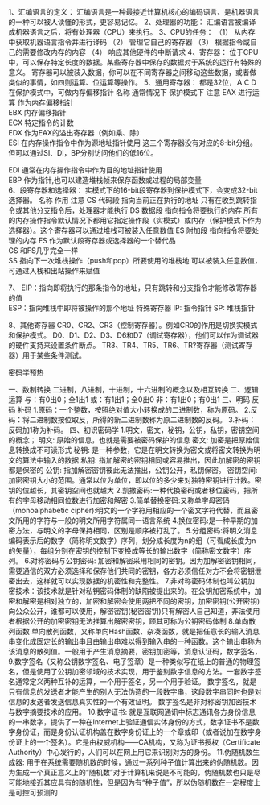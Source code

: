 1、汇编语言的定义：
汇编语言是一种最接近计算机核心的编码语言、是机器语言的一种可以被人读懂的形式，更容易记忆。
2、处理器的功能：
汇编语言被编译成机器语言之后，将有处理器（CPU）来执行。
3、CPU的任务：
（1） 从内存中获取机器语言指令并进行译码
（2） 管理它自己的寄存器
（3） 根据指令或自己的需要修改内存的内容
（4） 响应其他硬件的中断请求
4、寄存器：
位于CPU中，可以保存特定长度的数据。某些寄存器中保存的数据对于系统的运行有特殊的意义。
寄存器可以被装入数据，你可以在不同寄存器之间移动这些数据，或者做类似的事情，如四则运算、位运算等操作。
5、通用寄存器：
都是32位，ＡＣＤ在保护模式中，可做内存偏移指针
名称	通常情况下	保护模式下	注意
EAX	进行运算	作为内存偏移指针	
EBX	内存偏移指针		
ECX	特定指令的计数		
EDX	作为EAX的溢出寄存器（例如乘、除）		
ESI	在内存操作指令中作为源地址指针使用		这三个寄存器没有对应的8-bit分组。但可以通过SI、DI，BP分别访问他们的低16位。

EDI	通常在内存操作指令中作为目的地址指针使用		
EBP	作为指针,也可以建造堆栈帧来保存函数或过程的局部变量		
6、段寄存器和选择器：
实模式下的16-bit段寄存器到保护模式下，会变成32-bit选择器。
名称	作用	注意
CS 代码段
	指向当前正在执行的地址	只有在收到跳转指令或其他分支指令后，处理器才能执行
DS 数据段
	指向指令将要执行的内存	所有的内存操作指令默认情况下都用它指定操作段（实模式）或内存（保护模式下作为选择器）。这个寄存器可以通过堆栈可被装入任意数值
ES 附加段
	指向指令将要处理的内存	
FS
	作为默认段寄存器或选择器的一个替代品	
GS
	和FS几乎完全一样	
SS
	指向下一次堆栈操作（push和pop）所要使用的堆栈地	可以被装入任意数值，可通过入栈和出站操作来赋值

7、
               EIP：指向即将执行的那条指令的地址，只有跳转和分支指令才能修改寄存器的值  
               ESP：指向堆栈中即将被操作的那个地址
特殊寄存器
               IP: 指令指针
               SP: 堆栈指针

8、其他寄存器
CR0、CR2、CR3（控制寄存器）。例如CR0的作用是切换实模式和保护模式。
D0、D1、D2、D3、D6和D7（调试寄存器），他们可以作为调试器的硬件支持来设置条件断点。
TR3、TR4、TR5、TR6、TR?寄存器（测试寄存器）用于某些条件测试。


密码学预热

一、数制转换
二进制，八进制，十进制，十六进制的概念以及相互转换
二、逻辑运算
与：有0出0；全1出1
或：有1出1；全0出0
非：有1出0；有0出1
三、明码 反码 补码 
1.原码：一个整数，按照绝对值大小转换成的二进制数，称为原码。
2.反码：将二进制数按位取反，所得的新二进制数称为原二进制数的反码。
3.补码：反码加1称为补码。
四、初识密码学
1.明文，密文，秘钥，公钥，私钥，密钥空间的概念；
明文: 原始的信息，也就是需要被密码保护的信息
密文: 加密是把原始信息转换成不可读形式
秘钥: 是一种参数，它是在明文转换为密文或将密文转换为明文的算法中输入的数据
私钥: 指加解密的密钥相同或容易推出，因此加解密的密钥都是保密的
公钥: 指加解密密钥彼此无法推出，公钥公开，私钥保密。 
密钥空间: 加密密钥大小的范围。通常以位为单位，即以位的多少来对独特密钥进行计数。密钥的位越长，其密钥空间也就越大
2.凯撒密码:一种代换密码或者移位密码，把所有的字母移动相同位数进行加密和解密
3.简单替换密码:又称单字母密码（monoalphabetic cipher):明文的一个字符用相应的一个密文字符代替，而且密文所用的字符与一般的明文所用字符属同一语言系统
4.换位密码:是一种早期的加密方法，与明文的字母保持相同，区别是顺序被打乱了。
5.分组密码:将明文消息编码表示后的数字（简称明文数字）序列，划分成长度为n的组（可看成长度为n的矢量），每组分别在密钥的控制下变换成等长的输出数字（简称密文数字）序列。
6.对称密码与公钥密码: 加密和解密采用相同的密钥。因为加解密密钥相同，需要通信的双方必须选择和保存他们共同的密钥，各方必须信任对方不会将密钥泄密出去，这样就可以实现数据的机密性和完整性。
7.非对称密码体制也叫公钥加密技术：该技术就是针对私钥密码体制的缺陷被提出来的。在公钥加密系统中，加密和解密是相对独立的，加密和解密会使用两把不同的密钥，加密密钥(公开密钥)向公众公开，谁都可以使用，解密密钥(秘密密钥)只有解密人自己知道，非法使用者根据公开的加密密钥无法推算出解密密钥，顾其可称为公钥密码体制
8.单向散列函数
单向散列函数，又称单向Hash函数、杂凑函数，就是把任意长的输入消息串变化成固定长的输出串且由输出串难以得到输入串的一种函数。这个输出串称为该消息的散列值。一般用于产生消息摘要，密钥加密等，消息认证码，数字签名，
9.数字签名（又称公钥数字签名、电子签章）是一种类似写在纸上的普通的物理签名，但是使用了公钥加密领域的技术实现，用于鉴别数字信息的方法。一套数字签名通常定义两种互补的运算，一个用于签名，另一个用于验证。
数字签名，就是只有信息的发送者才能产生的别人无法伪造的一段数字串，这段数字串同时也是对信息的发送者发送信息真实性的一个有效证明。
数字签名是非对称密钥加密技术与数字摘要技术的应用。
10.数字证书: 就是互联网通讯中标志通讯各方身份信息的一串数字，提供了一种在Internet上验证通信实体身份的方式，数字证书不是数字身份证，而是身份认证机构盖在数字身份证上的一个章或印（或者说加在数字身份证上的一个签名）。它是由权威机构——CA机构，又称为证书授权（Certificate Authority）中心发行的，人们可以在网上用它来识别对方的身份。
11.伪随机数生成器: 用于在系统需要随机数的时候，通过一系列种子值计算出来的伪随机数。因为生成一个真正意义上的“随机数”对于计算机来说是不可能的，伪随机数也只是尽可能地接近其应具有的随机性，但是因为有“种子值”，所以伪随机数在一定程度上是可控可预测的
